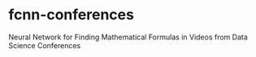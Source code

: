 # fcnn-conferences
Neural Network for Finding Mathematical Formulas in Videos from Data Science Conferences
